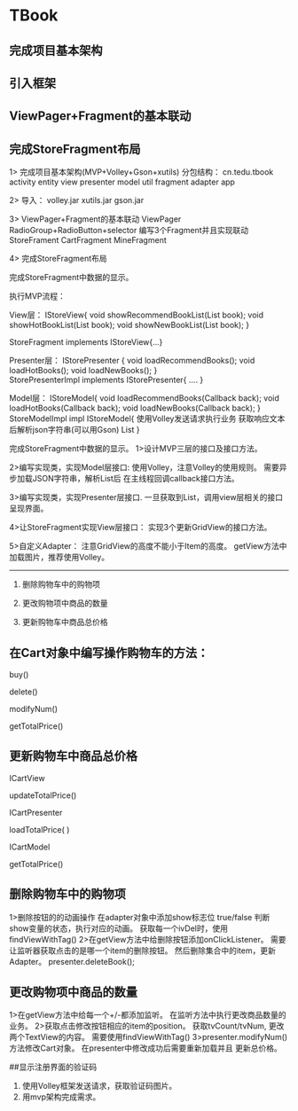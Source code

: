 # TBook
## 完成项目基本架构
## 引入框架
##  ViewPager+Fragment的基本联动
##  完成StoreFragment布局


1>
完成项目基本架构(MVP+Volley+Gson+xutils)
分包结构：
cn.tedu.tbook
  activity
  entity
  view
  presenter
  model
  util
  fragment
  adapter
  app

2>
导入： volley.jar   xutils.jar  gson.jar


3>
ViewPager+Fragment的基本联动
ViewPager
RadioGroup+RadioButton+selector
编写3个Fragment并且实现联动
  StoreFrament
  CartFragment
  MineFragment


4>
完成StoreFragment布局

完成StoreFragment中数据的显示。

执行MVP流程：

View层：
 IStoreView{
    void showRecommendBookList(List<Book> book);
    void showHotBookList(List<Book> book);
    void showNewBookList(List<Book> book);
  }

  StoreFragment implements IStoreView{...}


Presenter层：
    IStorePresenter {
     void loadRecommendBooks();
     void loadHotBooks();
     void loadNewBooks();
  }  
    StorePresenterImpl implements IStorePresenter{
     ....
  }


Model层：
     IStoreModel{
     void loadRecommendBooks(Callback back);
     void loadHotBooks(Callback back);
     void loadNewBooks(Callback back);
  }
  StoreModelImpl impl IStoreModel{
     使用Volley发送请求执行业务
     获取响应文本后解析json字符串(可以用Gson)
     List<Book>
  }



完成StoreFragment中数据的显示。
1>设计MVP三层的接口及接口方法。

2>编写实现类，实现Model层接口:
  使用Volley，注意Volley的使用规则。
  需要异步加载JSON字符串，解析List<Book>后
  在主线程回调callback接口方法。

3>编写实现类，实现Presenter层接口.
  一旦获取到List<Book>，调用view层相关的接口
  呈现界面。

4>让StoreFragment实现View层接口：
  实现3个更新GridView的接口方法。

5>自定义Adapter：
  注意GridView的高度不能小于Item的高度。
  getView方法中加载图片，推荐使用Volley。


----------------------------
1. 删除购物车中的购物项

2. 更改购物项中商品的数量

3. 更新购物车中商品总价格



## 在Cart对象中编写操作购物车的方法：

buy()

delete()

modifyNum()

getTotalPrice()



## 更新购物车中商品总价格

ICartView

  updateTotalPrice()
  
ICartPresenter 

  loadTotalPrice( )

ICartModel

  getTotalPrice()
  



## 删除购物车中的购物项
1>删除按钮的的动画操作
  在adapter对象中添加show标志位 true/false
  判断show变量的状态，执行对应的动画。
  获取每一个ivDel时，使用findViewWithTag()
2>在getView方法中给删除按钮添加onClickListener。
  需要让监听器获取点击的是哪一个item的删除按钮。
  然后删除集合中的item，更新Adapter。
  presenter.deleteBook();



## 更改购物项中商品的数量
1>在getView方法中给每一个+/-都添加监听。
  在监听方法中执行更改商品数量的业务。
2>获取点击修改按钮相应的item的position。
  获取tvCount/tvNum, 更改两个TextView的内容。
  需要使用findViewWithTag()
3>presenter.modifyNum()方法修改Cart对象。
  在presenter中修改成功后需要重新加载并且
  更新总价格。
  
  ##显示注册界面的验证码
  1. 使用Volley框架发送请求，获取验证码图片。
  2. 用mvp架构完成需求。

